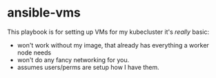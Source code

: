 # ansible-vms
This playbook is for setting up VMs for my kubecluster
it's *really* basic:
- won't work without my image, that already has everything a worker node needs
- won't do any fancy networking for you.
- assumes users/perms are setup how I have them.



